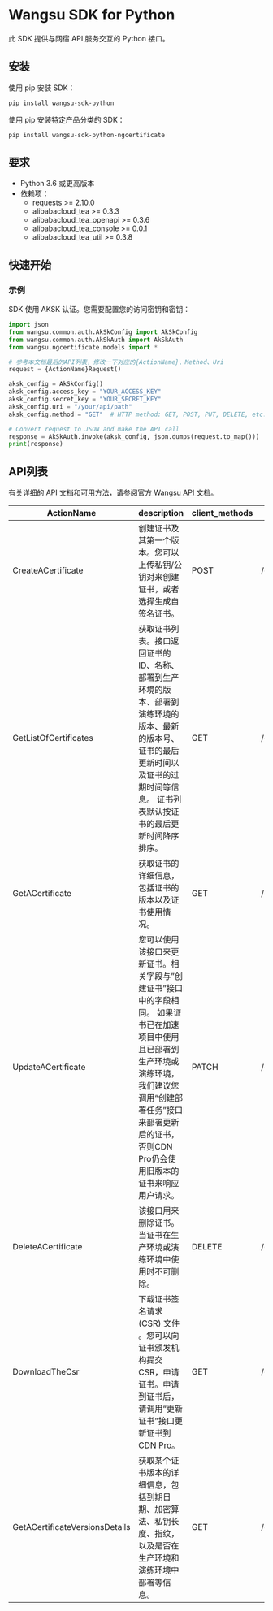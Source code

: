 # Wangsu SDK for Python

此 SDK 提供与网宿 API 服务交互的 Python 接口。

## 安装

使用 pip 安装 SDK：

```bash
pip install wangsu-sdk-python
```
使用 pip 安装特定产品分类的 SDK：

```bash
pip install wangsu-sdk-python-ngcertificate
```


## 要求

- Python 3.6 或更高版本
- 依赖项：
  - requests >= 2.10.0
  - alibabacloud_tea >= 0.3.3
  - alibabacloud_tea_openapi >= 0.3.6
  - alibabacloud_tea_console >= 0.0.1
  - alibabacloud_tea_util >= 0.3.8

## 快速开始

### 示例

SDK 使用 AKSK 认证。您需要配置您的访问密钥和密钥：

```python
import json
from wangsu.common.auth.AkSkConfig import AkSkConfig
from wangsu.common.auth.AkSkAuth import AkSkAuth
from wangsu.ngcertificate.models import *

# 参考本文档最后的API列表，修改一下对应的{ActionName}、Method、Uri
request = {ActionName}Request()

aksk_config = AkSkConfig()
aksk_config.access_key = "YOUR_ACCESS_KEY"
aksk_config.secret_key = "YOUR_SECRET_KEY"
aksk_config.uri = "/your/api/path"
aksk_config.method = "GET"  # HTTP method: GET, POST, PUT, DELETE, etc.

# Convert request to JSON and make the API call
response = AkSkAuth.invoke(aksk_config, json.dumps(request.to_map()))
print(response)

```


## API列表
有关详细的 API 文档和可用方法，请参阅[官方 Wangsu API 文档](https://www.wangsu.com/document/api-doc/Overview?productType=all)。

| ActionName | description | client_methods | uri |
| --- | --- | --- | --- |
| CreateACertificate | 创建证书及其第一个版本。您可以上传私钥/公钥对来创建证书，或者选择生成自签名证书。 | POST | /cdn/certificates |
| GetListOfCertificates | 获取证书列表。接口返回证书的ID、名称、部署到生产环境的版本、部署到演练环境的版本、最新的版本号、证书的最后更新时间以及证书的过期时间等信息。 证书列表默认按证书的最后更新时间降序排序。 | GET | /cdn/certificates |
| GetACertificate | 获取证书的详细信息，包括证书的版本以及证书使用情况。 | GET | /cdn/certificates/* |
| UpdateACertificate | 您可以使用该接口来更新证书。相关字段与”创建证书”接口中的字段相同。 如果证书已在加速项目中使用且已部署到生产环境或演练环境，我们建议您调用“创建部署任务”接口来部署更新后的证书，否则CDN Pro仍会使用旧版本的证书来响应用户请求。 | PATCH | /cdn/certificates/* |
| DeleteACertificate | 该接口用来删除证书。当证书在生产环境或演练环境中使用时不可删除。 | DELETE | /cdn/certificates/* |
| DownloadTheCsr | 下载证书签名请求 (CSR) 文件 。您可以向证书颁发机构提交CSR，申请证书。申请到证书后，请调用“更新证书”接口更新证书到CDN Pro。 | GET | /cdn/certificates/*/csr |
| GetACertificateVersionsDetails | 获取某个证书版本的详细信息，包括到期日期、加密算法、私钥长度、指纹，以及是否在生产环境和演练环境中部署等信息。 | GET | /cdn/certificates/*/versions/* |